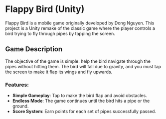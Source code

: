 # Flappy Bird (Unity)

Flappy Bird is a mobile game originally developed by Dong Nguyen. This project is a Unity remake of the classic game where the player controls a bird trying to fly through pipes by tapping the screen.

## Game Description

The objective of the game is simple: help the bird navigate through the pipes without hitting them. The bird will fall due to gravity, and you must tap the screen to make it flap its wings and fly upwards.

### Features:
- **Simple Gameplay**: Tap to make the bird flap and avoid obstacles.
- **Endless Mode**: The game continues until the bird hits a pipe or the ground.
- **Score System**: Earn points for each set of pipes successfully passed.
